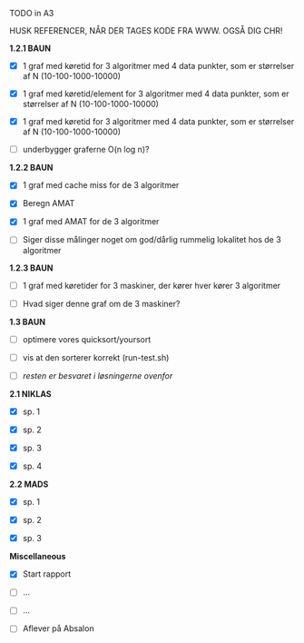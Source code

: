 TODO in A3

HUSK REFERENCER, NÅR DER TAGES KODE FRA WWW. OGSÅ DIG CHR!

**1.2.1 BAUN**
- [x] 1 graf med køretid for 3 algoritmer med 4 data punkter, som er størrelser af N (10-100-1000-10000) 
- [x] 1 graf med køretid/element for 3 algoritmer med 4 data punkter, som er størrelser af N (10-100-1000-10000) 
- [x] 1 graf med køretid for 3 algoritmer med 4 data punkter, som er størrelser af N (10-100-1000-10000) 
- [ ] underbygger graferne O(n log n)?


**1.2.2 BAUN**
- [x] 1 graf med cache miss for de 3 algoritmer
- [x] Beregn AMAT
- [x] 1 graf med AMAT for de 3 algoritmer
- [ ] Siger disse målinger noget om god/dårlig rummelig lokalitet hos de 3 algoritmer


**1.2.3 BAUN**
- [ ] 1 graf med køretider for 3 maskiner, der kører hver kører 3 algoritmer
- [ ] Hvad siger denne graf om de 3 maskiner?


**1.3 BAUN**
- [ ] optimere vores quicksort/yoursort
- [ ] vis at den sorterer korrekt (run-test.sh)
- [ ] *resten er besvaret i løsningerne ovenfor*


**2.1 NIKLAS**
- [x] sp. 1
- [x] sp. 2
- [x] sp. 3
- [x] sp. 4


**2.2 MADS**
- [x] sp. 1
- [x] sp. 2
- [x] sp. 3


**Miscellaneous**
- [x] Start rapport
- [ ] ...
- [ ] ...
- [ ] Aflever på Absalon










